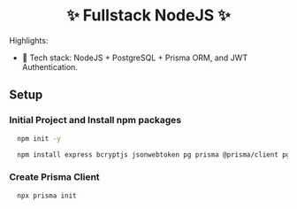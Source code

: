 <h1 align="center">✨ Fullstack NodeJS ✨</h1>

Highlights:

- 🌟 Tech stack: NodeJS + PostgreSQL + Prisma ORM, and JWT Authentication.

## Setup

### Initial Project and Install npm packages

```bash
  npm init -y

  npm install express bcryptjs jsonwebtoken pg prisma @prisma/client pg
```

### Create Prisma Client

```bash
  npx prisma init
```
